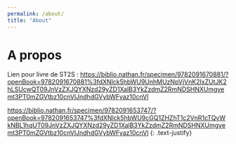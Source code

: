 ```yaml
---
permalink: /about/
title: "About"
---
```




# A propos

Lien pour livre de ST2S :
https://biblio.nathan.fr/specimen/9782091670881/?openBook=9782091670881%3fdXNlck5hbWU9UnhMUzNpVjVnK2IxZUtJK2hLSUcwQT09JnVzZXJQYXNzd29yZD1XalB3YkZzdmZ2RmNDSHNXUmgyemt3PT0mZGVtbz10cnVlJndhdGVybWFyaz10cnVl

https://biblio.nathan.fr/specimen/9782091653747/?openBook=9782091653747%3fdXNlck5hbWU9cGQ1ZHZhT1c2VnR1cTQyWkNBL1hqUT09JnVzZXJQYXNzd29yZD1XalB3YkZzdmZ2RmNDSHNXUmgyemt3PT0mZGVtbz10cnVlJndhdGVybWFyaz10cnVl
{: .text-justify}

